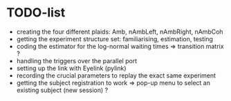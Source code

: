 # TODO-list

* creating the four different plaids: Amb, nAmbLeft, nAmbRight, nAmbCoh
* getting the experiment structure set: familiarising, estimation, testing
* coding the estimator for the log-normal waiting times => transition matrix ?
* handling the triggers over the parallel port
* setting up the link with Eyelink (pylink)
* recording the crucial parameters to replay the exact same experiment
* getting the subject registration to work => pop-up menu to select an existing subject (new session) ?
